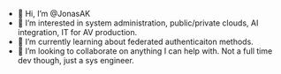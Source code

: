 - 👋 Hi, I’m @JonasAK
- 👀 I’m interested in system administration, public/private clouds, AI integration, IT for AV production.
- 🌱 I’m currently learning about federated authenticaiton methods.
- 💞️ I’m looking to collaborate on anything I can help with. Not a full time dev though, just a sys engineer.

<!---
JonasAK/JonasAK is a ✨ special ✨ repository because its `README.md` (this file) appears on your GitHub profile.
You can click the Preview link to take a look at your changes.
--->

